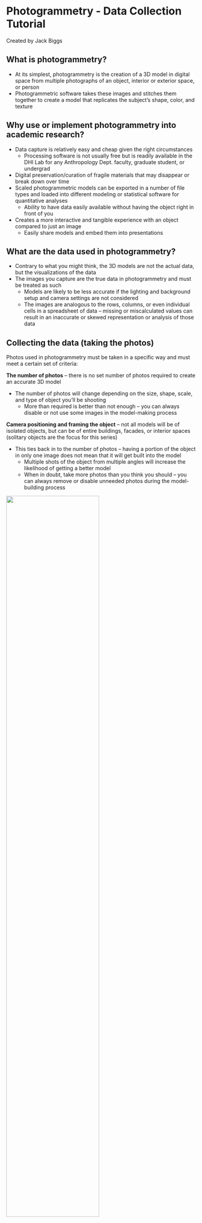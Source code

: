 # Photogrammetry - Data Collection Tutorial
Created by Jack Biggs

## What is photogrammetry?
* At its simplest, photogrammetry is the creation of a 3D model in digital space from multiple photographs of an object, interior or exterior space, or person
* Photogrammetric software takes these images and stitches them together to create a model that replicates the subject’s shape, color, and texture

## Why use or implement photogrammetry into academic research?
* Data capture is relatively easy and cheap given the right circumstances
  * Processing software is not usually free but is readily available in the DHI Lab for any Anthropology Dept. faculty, graduate student, or undergrad
* Digital preservation/curation of fragile materials that may disappear or break down over time
* Scaled photogrammetric models can be exported in a number of file types and loaded into different modeling or statistical software for quantitative analyses 
  * Ability to have data easily available without having the object right in front of you
* Creates a more interactive and tangible experience with an object compared to just an image
  * Easily share models and embed them into presentations

## What are the data used in photogrammetry?
* Contrary to what you might think, the 3D models are not the actual data, but the visualizations of the data
* The images you capture are the true data in photogrammetry and must be treated as such
  * Models are likely to be less accurate if the lighting and background setup and camera settings are not considered
  * The images are analogous to the rows, columns, or even individual cells in a spreadsheet of data – missing or miscalculated values can result in an inaccurate or skewed representation or analysis of those data

## Collecting the data (taking the photos)
Photos used in photogrammetry must be taken in a specific way and must meet a certain set of criteria:

**The number of photos** – there is no set number of photos required to create an accurate 3D model
* The number of photos will change depending on the size, shape, scale, and type of object you’ll be shooting
  * More than required is better than not enough – you can always disable or not use some images in the model-making process 

**Camera positioning and framing the object** – not all models will be of isolated objects, but can be of entire buildings, facades, or interior spaces (solitary objects are the focus for this series)
* This ties back in to the number of photos – having a portion of the object in only one image does not mean that it will get built into the model
  * Multiple shots of the object from multiple angles will increase the likelihood of getting a better model
  * When in doubt, take more photos than you think you should – you can always remove or disable unneeded photos during the model-building process

<img src="img/img1.png" width="70%">

**Photograph overlap** - photos taken in sequence should overlap by at least 60% - if there is insufficient overlap, the model will not build correctly or at all (see both the above and below illustrations)
* Photo overlap is needed since photogrammetry software builds models based on points that if finds in multiple photos
  * This ensures that the software can identify those points in common and align them

<img src="img/img1.png" width="70%">
Frame 1 - solid line (assume all are at same height)
Frame 2 - dashed line
Frame 3 - dotted line

**Passes or rotations of photos** – to get the best models more than one rotation or pass of photos around the object is required
* Rotations/passes allow for modeling software to interpret parts of an object that might be obscured in one rotation but not in another
* Separate rotations should be taken at different angles in relation to the object
  * Usually three is enough: one pass at or near eye-level with the object, one pass near 45°, and one pass at a steep angle (60°-70°)
  * A fourth pass is sometimes required – most useful when photographing objects with a visible interior that might not be adequately captured with three rotations/passes
    * This rotation should be taken almost at a top-down view

**Adequate and appropriate lighting** – for the best photo and model results, lighting is extremely important
* If the object is too dark, the software may not be able to differentiate separate images and fail to build the model
* Lighting setups with diffusers are ideal for most situations
  * Diffusers spread the light out so that the beams are neither too focused nor too harsh – larger areas are hit with softer light
* Depending on the setup available, 4-point lighting is usually ideal
  * 2 lights on either side of the object and 2 on either side of the camera
 
**Minimize shadows** – shadows on the object can create permanent dark spots on the model if they are most of the photos
* If using a turntable to rotate the object, failing to remove shadows can ‘confuse’ the software
  * i.e. since the lights are stationary but the object is rotating, shifting shadows between photos create areas of uncertainty in the model-building process leading to areas of darkness or blurriness on the model, inadequately aligned photos, or complete failure to use a particular image
  * A few shadows won’t ruin the entire model or batch of photos so don’t worry if a few are unavoidable!

**Monopods vs tripods** – deciding to use a monopod vs a tripod for photo capture depends partly on personal preference and partly on what and how you’re shooting – these also slightly affect how the model is processed in the Agisoft program

Monopods
* Good for well-lit areas with lots of space to move around
  * Good lighting = a shorter shutter speed – this means that slight movements will have less or no effect on the photograph
* Keeps the camera steady when not using a turntable or are taking pictures of architectural features such as facades or interior spaces

Tripods
* Best when the object is placed on a turntable and rotated for each photograph
* Better for when backgrounds are darker (black backdrops) and the camera requires a slower shutter speed in order to take in more light with the amount of dark background
  * Prevents blurriness
 
**Using a turntable** – turntables can create stability when taking pictures and are especially useful when a backdrop is present
* If the object does not fit on a turntable then a turntable may not be the best option
* Place the object in the center of the turntable – makes it easier to take pictures and requires less time to readjust the camera between each photo
* For a 12-inch diameter turntable, 20 photos create enough overlap between photos to create an accurate model that usually builds
  * Placing tick-marks along the sides of the turntable allows you to have very consistent rotations and space between images
 
## Camera Settings
**Focusing the camera**
* Do not use the automatic focus setting! – as tempting as it is, using automatic focus creates greater inaccuracy in the images
  * You cannot control exactly what area of the frame the camera uses to auto focus – it chooses the most convenient area for the camera
  * Manual focus may take a little longer, but you have complete control over the settings 
* Another option is to use the Aperture Priority setting – this makes the aperture the most important factor and forces the camera to configure the other settings around this
* A higher aperture value (also called f-stop), such as f/16, reduces the depth of field
  * This results in more of the frame being in focus rather than certain areas
  * i.e. a larger f-stop value will result in more, if not all of the object being in focus at the same time which leads to more accurate and crisper models
* If an entire object cannot be in focus at once, manually focus on an area that is equidistant from the front and back of the object in that frame
  * i.e. do not focus on the area of the object that is closest to the camera as this will make the farthest portion of the object be much more out of focus

**Use a fixed lens** – avoid using a lens that has a zooming function
* Lenses that zoom can create images that photogrammetry software cannot interpret
  * Photogrammetry software needs all the photos to be taken at a consistent scale
  * Changing the zoom level between photos or having the different passes set to different zoom levels messes with the scale across the full set of pictures that the software needs 

**Shoot images in both RAW and JPEG (or PNG)** – RAW files can be thought of as “digital negatives” – they cannot be used directly as an image, but they hold all the data to make an image
* RAW files do not degrade over time since they are the original data for an image
* JPEGs degrade over time if they are opened, edited, and then saved – every edit further degrades the photos (similar to making a copy of a copy)
  * If you forget to take RAW files, be sure to convert save a copy of the JPEGs to TIFF – these are better for archival purposes and for online images and publications
* Photogrammetry software uses JPEGs, but taking the raw images as well will ensure that you have the pure files to convert to the JPEG or PNG format and manipulate without worrying about decreasing the quality of the image or making edits that you cannot undo

**Use a remote** – using a wireless or wired remote to take the photos is easier and it reduces the amount of shaking caused by pressing the capture button
* This is especially important when using a dark background which requires a much slower shutter speed

**Avoid the built-in camera flash** – make sure to turn off this feature and only rely on the lighting setup you constructed
* Light from the built-in flash is very bright and harsh
  * It overpowers most of the lights in a lighting setup and can result in the object being over-lit on areas closest to the camera and darkened areas farthest away from the camera 
  * Shifting shadows both on or around the object can also appear due to the built-in flash
    * These shifting shadows will cause build or alignment failures in the photogrammetry software
 
  
-----
### Return to [LEADR's Resources list](https://leadr-msu.github.io/)
